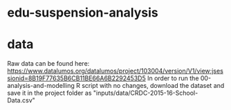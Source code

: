 # edu-suspension-analysis

# data
Raw data can be found here: https://www.datalumos.org/datalumos/project/103004/version/V1/view;jsessionid=8B19F77635B6CB11BE66A6B2292453D5
In order to run the 00-analysis-and-modelling R script with no changes, download the dataset and save it in the project folder as "inputs/data/CRDC-2015-16-School-Data.csv"